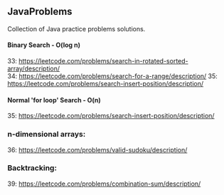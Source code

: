 ## JavaProblems

Collection of Java practice problems solutions.


#### Binary Search - O(log n)
33: https://leetcode.com/problems/search-in-rotated-sorted-array/description/  
34: https://leetcode.com/problems/search-for-a-range/description/
35: https://leetcode.com/problems/search-insert-position/description/

#### Normal 'for loop' Search - O(n)
35: https://leetcode.com/problems/search-insert-position/description/

### n-dimensional arrays:
36: https://leetcode.com/problems/valid-sudoku/description/

### Backtracking:
39: https://leetcode.com/problems/combination-sum/description/